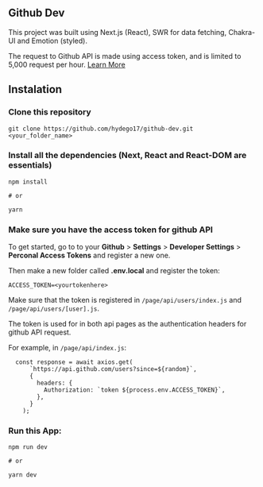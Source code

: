 ## Github Dev

This project was built using Next.js (React), SWR for data fetching, Chakra-UI and Emotion (styled).

The request to Github API is made using access token, and is limited to 5,000 request per hour. [Learn More](https://docs.github.com/en/free-pro-team@latest/developers/apps/rate-limits-for-github-apps#user-to-server-requests)

## Instalation

### Clone this repository

```
git clone https://github.com/hydego17/github-dev.git <your_folder_name>
```

### Install all the dependencies (Next, React and React-DOM are essentials)

```
npm install

# or

yarn
```

### Make sure you have the access token for github API

To get started, go to to your **Github** > **Settings** > **Developer Settings** > **Perconal Access Tokens** and register a new one.

Then make a new folder called **.env.local** and register the token:

```
ACCESS_TOKEN=<yourtokenhere>
```

Make sure that the token is registered in `/page/api/users/index.js` and `/page/api/users/[user].js`.

The token is used for in both api pages as the authentication headers for github API request.

For example, in `/page/api/index.js`:

```
  const response = await axios.get(
      `https://api.github.com/users?since=${random}`,
      {
        headers: {
          Authorization: `token ${process.env.ACCESS_TOKEN}`,
        },
      }
    );
```

### Run this App:

```
npm run dev

# or

yarn dev
```
